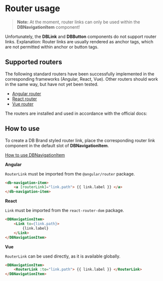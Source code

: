 <!--
SPDX-FileCopyrightText: 2025 DB Systel GmbH

SPDX-License-Identifier: Apache-2.0
-->

# Router usage

> **Note:** At the moment, router links can only be used within the **DBNavigationItem** component!

Unfortunately, the **DBLink** and **DBButton** components do not support router links. Explanation: Router links are usually rendered as anchor tags, which are not permitted within anchor or button tags.

## Supported routers

The following standard routers have been successfully implemented in the corresponding frameworks (Angular, React, Vue). Other routers should work in the same way, but have not yet been tested.

- [Angular router](https://angular.io/api/router)
- [React router](https://reactrouter.com/en/main)
- [Vue router](https://v3.router.vuejs.org/)

The routers are installed and used in accordance with the official docs:

## How to use

To create a DB Brand styled router link, place the corresponding router link component in the default slot of **DBNavigationItem**.

[How to use DBNavigationItem](https://db-ux-design-system.github.io/core-web/review/main/components/navigation-item/overview)

**Angular**

`RouterLink` must be imported from the `@angular/router` package.

```html
<db-navigation-item>
	<a [routerLink]="link.path"> {{ link.label }} </a>
</db-navigation-item>
```

**React**

`Link` must be imported from the `react-router-dom` package.

```html
<DBNavigationItem>
	<Link to={link.path}>
		{link.label}
	</Link>
</DBNavigationItem>
```

**Vue**

`RouterLink` can be used directly, as it is available globally.

```html
<DBNavigationItem>
	<RouterLink :to="link.path"> {{ link.label }} </RouterLink>
</DBNavigationItem>
```
